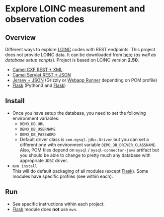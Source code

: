 # Explore LOINC measurement and observation codes
## Overview
Different ways to explore [LOINC](https://loinc.org) codes with REST endpoints. This project does not provide LOINC data. It can be downloaded from [here](https://loinc.org/downloads) (_as well as database setup scripts_). Project is based on LOINC version **2.50**.

* [Camel CXF REST + XML](camel-cxf)
* [Camel Servlet REST + JSON](camel-java-routes)
* [Jersey + JSON](jersey) (Grizzly or [Webapp Runner](https://github.com/jsimone/webapp-runner) depending on POM profile)
* [Flask](flask) (Python3 and [Flask](http://flask.pocoo.org))

## Install
* Once you have setup the database, you need to set the following environment variables:
  * `DEMO_DB_URL`
  * `DEMO_DB_USERNAME`
  * `DEMO_DB_PASSWORD`
  * Default driver class is `com.mysql.jdbc.Driver` but you can set a different one with environment variable `DEMO_DB_DRIVER_CLASSNAME`. Also, POM files depend on `mysql` / `mysql-connector-java` artifact but you should be able to change to pretty much any database with appropriate `JDBC` driver.
* `mvn install`  
This will do default packaging of all modules (except [Flask](flask)). Some modules have specific profiles (see within each).

## Run
* See specific instructions within each project.
* [Flask](flask) module does **not** use `mvn`.

